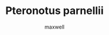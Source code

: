 ---
layout: post
author: maxwell
title: Pteronotus parnellii
description: 
tags: []
image: 
  feature: 
  credit: 
  creditlink: 
permalink: pteronotus-parnellii
---
